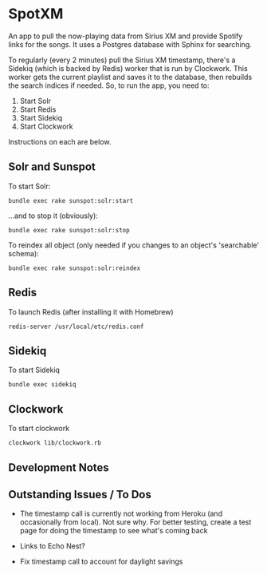 # SpotXM

An app to pull the now-playing data from Sirius XM and provide Spotify links for the songs.  It uses a Postgres database with Sphinx for searching.

To regularly (every 2 minutes) pull the Sirius XM timestamp, there's a Sidekiq (which is backed by Redis) worker that is run by Clockwork.  This worker gets the current playlist and saves it to the database, then rebuilds the search indices if needed.  So, to run the app, you need to:

1. Start Solr
2. Start Redis
3. Start Sidekiq
4. Start Clockwork

Instructions on each are below.

## Solr and Sunspot

To start Solr:

	bundle exec rake sunspot:solr:start

...and to stop it (obviously):

	bundle exec rake sunspot:solr:stop

To reindex all object (only needed if you changes to an object's 'searchable' schema):

	bundle exec rake sunspot:solr:reindex


## Redis

To launch Redis (after installing it with Homebrew)

	redis-server /usr/local/etc/redis.conf
	
## Sidekiq

To start Sidekiq

	bundle exec sidekiq

## Clockwork

To start clockwork

	clockwork lib/clockwork.rb


## Development Notes

<!-- I moved from Thinking Sphinx to Solr, so these are old notes

Thinking Sphinx must be running when running the app in development. 

If you add data to your database, reindex:

	rake ts:in

Or if you make structural changes, rebuild:

	rake ts:rebuild

To start Thinking Sphinx:

    rake ts:start

To stop TS (obviously):

    rake ts:stop

To get TS working properly with Cucumber, I created a sphinx.rb file in features/support and added the following:

	require 'cucumber/thinking_sphinx/external_world'
	Cucumber::ThinkingSphinx::ExternalWorld.new
	ThinkingSphinx::Test.start_with_autostop

	Before do
		DatabaseCleaner.start
	end

	After do |scenario|
		DatabaseCleaner.clean
	end

In this situation, Database cleaner is running before and after every scenario.  If you wanted to only clean the database for tagged scenarios, you could do:

	Before('@no-txn') do
		DatabaseCleaner.start
	end

	After('@no-txn') do
		DatabaseCleaner.clean
	end

Scenarios that use TS are tagged @no-txn to turns transactional features off FOR THOSE TESTS ONLY.  If you wanted to turn them off globally, you could add this to your features/support/env.rb

	Cucumber::Rails::World.use_transactional_fixtures = false

There's also a step , "Given the [model] indexes are processed" which needs to be run before a feature that uses TS to, well, process the indexes for that model (duh).  This could always be changed to just process all indexes like so:

	Given /^the indexes are processed$/ do
		puts "Processing indexes"
		ThinkingSphinx::Test.index
		sleep(1.00) # Wait for Sphinx to catch up
	end

But it's probably faster (by a tiny bit) to just process the index that you need to process.

Also, maybe because I'm using Postgres with Database Cleaner, I had to set this in env.rb:

	DatabaseCleaner.strategy = :truncation

Note that's *:truncation* and not *:transaction*.  It took me ages to figure out why my TS searches were returning no results, and that was apparently it.

 -->

## Outstanding Issues / To Dos

* The timestamp call is currently not working from Heroku (and occasionally from local).  Not sure why.  For better testing, create a test page for doing the timestamp to see what's coming back
* Links to Echo Nest?

* Fix timestamp call to account for daylight savings
